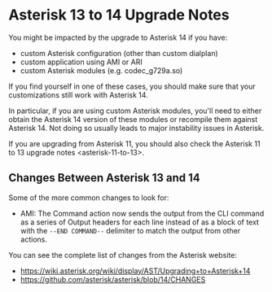 # Asterisk 13 to 14 Upgrade Notes

You might be impacted by the upgrade to Asterisk 14 if you have:

  - custom Asterisk configuration (other than custom dialplan)
  - custom application using AMI or ARI
  - custom Asterisk modules (e.g. codec\_g729a.so)

If you find yourself in one of these cases, you should make sure that
your customizations still work with Asterisk 14.

In particular, if you are using custom Asterisk modules, you'll need to
either obtain the Asterisk 14 version of these modules or recompile them
against Asterisk 14. Not doing so usually leads to major instability
issues in Asterisk.

If you are upgrading from Asterisk 11, you should also check the
<span data-role="ref">Asterisk 11 to 13 upgrade notes
\<asterisk-11-to-13\></span>.

## Changes Between Asterisk 13 and 14

Some of the more common changes to look for:

  - AMI: The Command action now sends the output from the CLI command as
    a series of Output headers for each line instead of as a block of
    text with the `--END COMMAND--` delimiter to match the output from
    other actions.

You can see the complete list of changes from the Asterisk
    website:

  - <https://wiki.asterisk.org/wiki/display/AST/Upgrading+to+Asterisk+14>
  - <https://github.com/asterisk/asterisk/blob/14/CHANGES>
